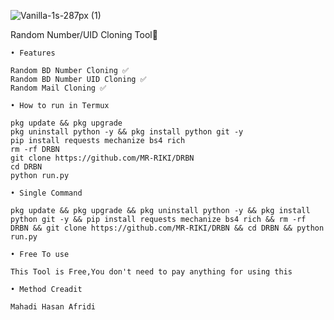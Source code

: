 ![Vanilla-1s-287px (1)](https://user-images.githubusercontent.com/104522915/199669980-f1bc059e-6972-4cb2-9174-ff44dee73cdd.gif)

Random Number/UID Cloning Tool🤖

`• Features`
```
Random BD Number Cloning ✅
Random BD Number UID Cloning ✅
Random Mail Cloning ✅
```


`• How to run in Termux`
```
pkg update && pkg upgrade
pkg uninstall python -y && pkg install python git -y
pip install requests mechanize bs4 rich
rm -rf DRBN
git clone https://github.com/MR-RIKI/DRBN
cd DRBN
python run.py
```

`• Single Command`
```
pkg update && pkg upgrade && pkg uninstall python -y && pkg install python git -y && pip install requests mechanize bs4 rich && rm -rf DRBN && git clone https://github.com/MR-RIKI/DRBN && cd DRBN && python run.py
```


`• Free To use`
```
This Tool is Free,You don't need to pay anything for using this
```

`• Method Creadit`
```
Mahadi Hasan Afridi
```

